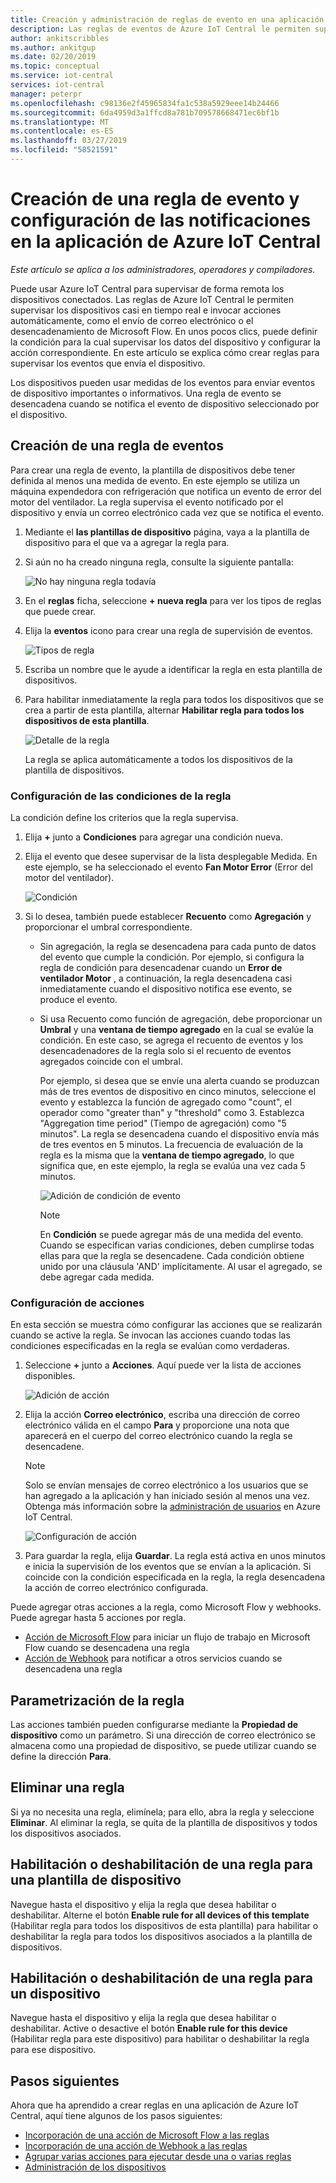 ```yaml
---
title: Creación y administración de reglas de evento en una aplicación de Azure IoT Central | Microsoft Docs
description: Las reglas de eventos de Azure IoT Central le permiten supervisar los dispositivos casi en tiempo real e invocar automáticamente acciones, como el envío de correo electrónico, cuando la regla se desencadena.
author: ankitscribbles
ms.author: ankitgup
ms.date: 02/20/2019
ms.topic: conceptual
ms.service: iot-central
services: iot-central
manager: peterpr
ms.openlocfilehash: c98136e2f45965834fa1c538a5929eee14b24466
ms.sourcegitcommit: 6da4959d3a1ffcd8a781b709578668471ec6bf1b
ms.translationtype: MT
ms.contentlocale: es-ES
ms.lasthandoff: 03/27/2019
ms.locfileid: "58521591"
---
```

# <a name="create-an-event-rule-and-set-up-notifications-in-your-azure-iot-central-application"></a>Creación de una regla de evento y configuración de las notificaciones en la aplicación de Azure IoT Central

*Este artículo se aplica a los administradores, operadores y compiladores.*

Puede usar Azure IoT Central para supervisar de forma remota los dispositivos conectados. Las reglas de Azure IoT Central le permiten supervisar los dispositivos casi en tiempo real e invocar acciones automáticamente, como el envío de correo electrónico o el desencadenamiento de Microsoft Flow. En unos pocos clics, puede definir la condición para la cual supervisar los datos del dispositivo y configurar la acción correspondiente. En este artículo se explica cómo crear reglas para supervisar los eventos que envía el dispositivo.

Los dispositivos pueden usar medidas de los eventos para enviar eventos de dispositivo importantes o informativos. Una regla de evento se desencadena cuando se notifica el evento de dispositivo seleccionado por el dispositivo.

## <a name="create-an-event-rule"></a>Creación de una regla de eventos

Para crear una regla de evento, la plantilla de dispositivos debe tener definida al menos una medida de evento. En este ejemplo se utiliza un máquina expendedora con refrigeración que notifica un evento de error del motor del ventilador. La regla supervisa el evento notificado por el dispositivo y envía un correo electrónico cada vez que se notifica el evento.

1. Mediante el **las plantillas de dispositivo** página, vaya a la plantilla de dispositivo para el que va a agregar la regla para.

1. Si aún no ha creado ninguna regla, consulte la siguiente pantalla:

    ![No hay ninguna regla todavía](media/howto-create-event-rules/Rules_Landing_Page.png)

1. En el **reglas** ficha, seleccione **+ nueva regla** para ver los tipos de reglas que puede crear.

1. Elija la **eventos** icono para crear una regla de supervisión de eventos.

    ![Tipos de regla](media/howto-create-event-rules/Rule_Types.png)

1. Escriba un nombre que le ayude a identificar la regla en esta plantilla de dispositivos.

1. Para habilitar inmediatamente la regla para todos los dispositivos que se crea a partir de esta plantilla, alternar **Habilitar regla para todos los dispositivos de esta plantilla**.

    ![Detalle de la regla](media/howto-create-event-rules/Rule_Detail.png)

    La regla se aplica automáticamente a todos los dispositivos de la plantilla de dispositivos.

### <a name="configure-the-rule-conditions"></a>Configuración de las condiciones de la regla

La condición define los criterios que la regla supervisa.

1. Elija **+** junto a **Condiciones** para agregar una condición nueva.

1. Elija el evento que desee supervisar de la lista desplegable Medida. En este ejemplo, se ha seleccionado el evento **Fan Motor Error** (Error del motor del ventilador).

   ![Condición](media/howto-create-event-rules/Condition_Filled_Out.png)

1. Si lo desea, también puede establecer **Recuento** como **Agregación** y proporcionar el umbral correspondiente.

   - Sin agregación, la regla se desencadena para cada punto de datos del evento que cumple la condición. Por ejemplo, si configura la regla de condición para desencadenar cuando un **Error de ventilador Motor** , a continuación, la regla desencadena casi inmediatamente cuando el dispositivo notifica ese evento, se produce el evento.
   - Si usa Recuento como función de agregación, debe proporcionar un **Umbral** y una **ventana de tiempo agregado** en la cual se evalúe la condición. En este caso, se agrega el recuento de eventos y los desencadenadores de la regla solo si el recuento de eventos agregados coincide con el umbral.

     Por ejemplo, si desea que se envíe una alerta cuando se produzcan más de tres eventos de dispositivo en cinco minutos, seleccione el evento y establezca la función de agregado como "count", el operador como "greater than" y "threshold" como 3. Establezca "Aggregation time period" (Tiempo de agregación) como "5 minutos". La regla se desencadena cuando el dispositivo envía más de tres eventos en 5 minutos. La frecuencia de evaluación de la regla es la misma que la **ventana de tiempo agregado**, lo que significa que, en este ejemplo, la regla se evalúa una vez cada 5 minutos.

     ![Adición de condición de evento](media/howto-create-event-rules/Aggregate_Condition_Filled_Out.png)

     >[!NOTE]
     >En **Condición** se puede agregar más de una medida del evento. Cuando se especifican varias condiciones, deben cumplirse todas ellas para que la regla se desencadene. Cada condición obtiene unido por una cláusula 'AND' implícitamente. Al usar el agregado, se debe agregar cada medida.

### <a name="configure-actions"></a>Configuración de acciones

En esta sección se muestra cómo configurar las acciones que se realizarán cuando se active la regla. Se invocan las acciones cuando todas las condiciones especificadas en la regla se evalúan como verdaderas.

1. Seleccione **+** junto a **Acciones**. Aquí puede ver la lista de acciones disponibles.

    ![Adición de acción](media/howto-create-event-rules/Add_Action.png)

1. Elija la acción **Correo electrónico**, escriba una dirección de correo electrónico válida en el campo **Para** y proporcione una nota que aparecerá en el cuerpo del correo electrónico cuando la regla se desencadene.

    > [!NOTE]
    > Solo se envían mensajes de correo electrónico a los usuarios que se han agregado a la aplicación y han iniciado sesión al menos una vez. Obtenga más información sobre la [administración de usuarios](howto-administer.md) en Azure IoT Central.

   ![Configuración de acción](media/howto-create-event-rules/Configure_Action.png)

1. Para guardar la regla, elija **Guardar**. La regla está activa en unos minutos e inicia la supervisión de los eventos que se envían a la aplicación. Si coincide con la condición especificada en la regla, la regla desencadena la acción de correo electrónico configurada.

Puede agregar otras acciones a la regla, como Microsoft Flow y webhooks. Puede agregar hasta 5 acciones por regla.

- [Acción de Microsoft Flow](howto-add-microsoft-flow.md) para iniciar un flujo de trabajo en Microsoft Flow cuando se desencadena una regla 
- [Acción de Webhook](howto-create-webhooks.md) para notificar a otros servicios cuando se desencadena una regla

## <a name="parameterize-the-rule"></a>Parametrización de la regla

Las acciones también pueden configurarse mediante la **Propiedad de dispositivo** como un parámetro. Si una dirección de correo electrónico se almacena como una propiedad de dispositivo, se puede utilizar cuando se define la dirección **Para**.

## <a name="delete-a-rule"></a>Eliminar una regla

Si ya no necesita una regla, elimínela; para ello, abra la regla y seleccione **Eliminar**. Al eliminar la regla, se quita de la plantilla de dispositivos y todos los dispositivos asociados.

## <a name="enable-or-disable-a-rule-for-a-device-template"></a>Habilitación o deshabilitación de una regla para una plantilla de dispositivo

Navegue hasta el dispositivo y elija la regla que desea habilitar o deshabilitar. Alterne el botón **Enable rule for all devices of this template** (Habilitar regla para todos los dispositivos de esta plantilla) para habilitar o deshabilitar la regla para todos los dispositivos asociados a la plantilla de dispositivos.

## <a name="enable-or-disable-a-rule-for-a-device"></a>Habilitación o deshabilitación de una regla para un dispositivo

Navegue hasta el dispositivo y elija la regla que desea habilitar o deshabilitar. Active o desactive el botón **Enable rule for this device** (Habilitar regla para este dispositivo) para habilitar o deshabilitar la regla para ese dispositivo.

## <a name="next-steps"></a>Pasos siguientes

Ahora que ha aprendido a crear reglas en una aplicación de Azure IoT Central, aquí tiene algunos de los pasos siguientes:

- [Incorporación de una acción de Microsoft Flow a las reglas](howto-add-microsoft-flow.md)
- [Incorporación de una acción de Webhook a las reglas](howto-create-webhooks.md)
- [Agrupar varias acciones para ejecutar desde una o varias reglas](howto-use-action-groups.md)
- [Administración de los dispositivos](howto-manage-devices.md)

